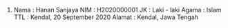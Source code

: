 1. Nama   : Hanan Sanjaya
   NIM    : H2020000001
   JK     : Laki - laki
   Agama  : Islam
   TTL    : Kendal, 20 September 2020
   Alamat : Kendal, Jawa Tengah 
